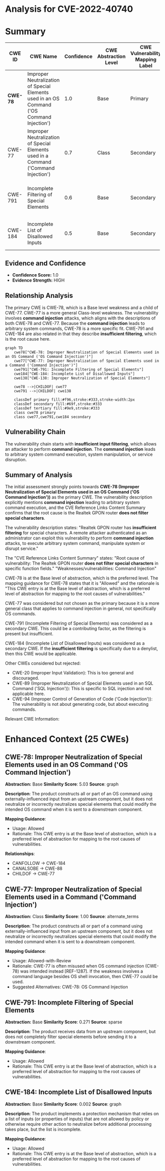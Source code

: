 # Analysis for CVE-2022-40740

# Summary
| CWE ID | CWE Name | Confidence | CWE Abstraction Level | CWE Vulnerability Mapping Label | CWE-Vulnerability Mapping Notes |
|---|---|---|---|---|---|
| **CWE-78** | Improper Neutralization of Special Elements used in an OS Command ('OS Command Injection') | 1.0 | Base | Primary | Allowed |
| CWE-77 | Improper Neutralization of Special Elements used in a Command ('Command Injection') | 0.7 | Class | Secondary | Allowed-with-Review, consider if not OS Command Injection. |
| CWE-791 | Incomplete Filtering of Special Elements | 0.6 | Base | Secondary | Allowed, consider if filtering is the root cause and is incomplete. |
| CWE-184 | Incomplete List of Disallowed Inputs | 0.5 | Base | Secondary | Allowed, consider if a denylist is the root cause. |

## Evidence and Confidence

*   **Confidence Score:** 1.0
*   **Evidence Strength:** HIGH

## Relationship Analysis
The primary CWE is CWE-78, which is a Base level weakness and a child of CWE-77. CWE-77 is a more general Class-level weakness. The vulnerability involves **command injection** attacks, which aligns with the descriptions of both CWE-78 and CWE-77. Because the **command injection** leads to arbitrary system commands, CWE-78 is a more specific fit. CWE-791 and CWE-184 are also related in that they describe **insufficient filtering**, which is the root cause here.

```mermaid
graph TD
    cwe78["CWE-78: Improper Neutralization of Special Elements used in an OS Command ('OS Command Injection')"]
    cwe77["CWE-77: Improper Neutralization of Special Elements used in a Command ('Command Injection')"]
    cwe791["CWE-791: Incomplete Filtering of Special Elements"]
    cwe184["CWE-184: Incomplete List of Disallowed Inputs"]
    cwe138["CWE-138: Improper Neutralization of Special Elements"]
    
    cwe78 -->|CHILDOF| cwe77
    cwe791 -->|CHILDOF| cwe138
    
    classDef primary fill:#f96,stroke:#333,stroke-width:2px
    classDef secondary fill:#69f,stroke:#333
    classDef tertiary fill:#9e9,stroke:#333
    class cwe78 primary
    class cwe77,cwe791,cwe184 secondary
```

## Vulnerability Chain
The vulnerability chain starts with **insufficient input filtering**, which allows an attacker to perform **command injection**. The **command injection** leads to arbitrary system command execution, system manipulation, or service disruption.

## Summary of Analysis
The initial assessment strongly points towards **CWE-78 (Improper Neutralization of Special Elements used in an OS Command ('OS Command Injection'))** as the primary CWE. The vulnerability description explicitly mentions **command injection** leading to arbitrary system command execution, and the CVE Reference Links Content Summary confirms that the root cause is the Realtek GPON router **does not filter special characters**.

The vulnerability description states: "Realtek GPON router has **insufficient filtering** for special characters. A remote attacker authenticated as an administrator can exploit this vulnerability to perform **command injection** attacks, to execute arbitrary system command, manipulate system or disrupt service."

The "CVE Reference Links Content Summary" states: "Root cause of vulnerability: The Realtek GPON router **does not filter special characters** in specific function fields."
"Weaknesses/vulnerabilities: Command Injection"

CWE-78 is at the Base level of abstraction, which is the preferred level. The mapping guidance for CWE-78 states that it is "Allowed" and the rationale is "This CWE entry is at the Base level of abstraction, which is a preferred level of abstraction for mapping to the root causes of vulnerabilities."

CWE-77 was considered but not chosen as the primary because it is a more general class that applies to command injection in general, not specifically OS commands.

CWE-791 (Incomplete Filtering of Special Elements) was considered as a secondary CWE. This could be a contributing factor, as the filtering is present but insufficient.

CWE-184 (Incomplete List of Disallowed Inputs) was considered as a secondary CWE. If the **insufficient filtering** is specifically due to a denylist, then this CWE would be applicable.

Other CWEs considered but rejected:
*   CWE-20 (Improper Input Validation): This is too general and discouraged.
*   CWE-89 (Improper Neutralization of Special Elements used in an SQL Command ('SQL Injection')): This is specific to SQL injection and not applicable here.
*   CWE-94 (Improper Control of Generation of Code ('Code Injection')): The vulnerability is not about generating code, but about executing commands.

Relevant CWE Information:

# Enhanced Context (25 CWEs)

## CWE-78: Improper Neutralization of Special Elements used in an OS Command ('OS Command Injection')
**Abstraction:** Base
**Similarity Score**: 5.03
**Source**: graph

**Description**:
The product constructs all or part of an OS command using externally-influenced input from an upstream component, but it does not neutralize or incorrectly neutralizes special elements that could modify the intended OS command when it is sent to a downstream component.

**Mapping Guidance**:
- Usage: Allowed
- Rationale: This CWE entry is at the Base level of abstraction, which is a preferred level of abstraction for mapping to the root causes of vulnerabilities.

**Relationships**:
- CANFOLLOW -> CWE-184
- CANALSOBE -> CWE-88
- CHILDOF -> CWE-77

## CWE-77: Improper Neutralization of Special Elements used in a Command ('Command Injection')
**Abstraction:** Class
**Similarity Score**: 1.00
**Source**: alternate_terms

**Description**:
The product constructs all or part of a command using externally-influenced input from an upstream component, but it does not neutralize or incorrectly neutralizes special elements that could modify the intended command when it is sent to a downstream component.

**Mapping Guidance**:
- Usage: Allowed-with-Review
- Rationale: CWE-77 is often misused when OS command injection (CWE-78) was intended instead [REF-1287]. If the weakness involves a command language besides OS shell invocation, then CWE-77 could be used.
- Suggested Alternatives: CWE-78: OS Command Injection

## CWE-791: Incomplete Filtering of Special Elements
**Abstraction:** Base
**Similarity Score**: 0.271
**Source**: sparse

**Description**:
The product receives data from an upstream component, but does not completely filter special elements before sending it to a downstream component.

**Mapping Guidance**:
- Usage: Allowed
- Rationale: This CWE entry is at the Base level of abstraction, which is a preferred level of abstraction for mapping to the root causes of vulnerabilities.

## CWE-184: Incomplete List of Disallowed Inputs
**Abstraction:** Base
**Similarity Score**: 0.002
**Source**: graph

**Description**:
The product implements a protection mechanism that relies on a list of inputs (or properties of inputs) that are not allowed by policy or otherwise require other action to neutralize before additional processing takes place, but the list is incomplete.

**Mapping Guidance**:
- Usage: Allowed
- Rationale: This CWE entry is at the Base level of abstraction, which is a preferred level of abstraction for mapping to the root causes of vulnerabilities.